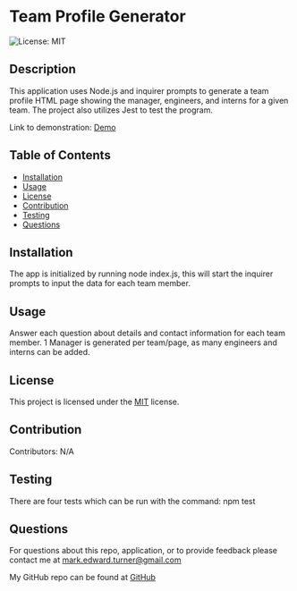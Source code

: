 # Team Profile Generator
![License: MIT](https://img.shields.io/badge/License-MIT-yellow.svg)


## Description
This application uses Node.js and inquirer prompts to generate a team profile HTML page showing the manager, engineers, and interns for a given team. The project also utilizes Jest to test the program.

Link to demonstration: <a href= "https://drive.google.com/file/d/1bFM6PQKVZHqVU1hdbG2IRJDhgVnVP202/view">Demo</a>

## Table of Contents
* [Installation](#installation)
* [Usage](#usage)
* [License](#license)
* [Contribution](#contribution)
* [Testing](#testing)
* [Questions](#questions)
## Installation
The app is initialized by running node index.js, this will start the inquirer prompts to input the data for each team member.
## Usage
Answer each question about details and contact information for each team member. 1 Manager is generated per team/page, as many engineers and interns can be added. 
## License
This project is licensed under the <a href="https://opensource.org/licenses/MIT">MIT</a> license.
## Contribution
Contributors: N/A
## Testing
There are four tests which can be run with the command: npm test

## Questions
For questions about this repo, application, or to provide feedback please contact me at mark.edward.turner@gmail.com

My GitHub repo can be found at [GitHub](https://github.com/TboneXX)
